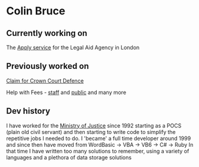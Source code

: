 # Colin Bruce

## Currently working on
The [Apply service](https://github.com/ministryofjustice/laa-apply-for-legal-aid) for the Legal Aid Agency in London

## Previously worked on
[Claim for Crown Court Defence](https://github.com/ministryofjustice/Claim-for-Crown-Court-Defence)

Help with Fees - [staff](https://github.com/ministryofjustice/fr-staffapp) and [public](https://github.com/ministryofjustice/hwf-publicapp)
and many more

## Dev history
I have worked for the [Ministry of Justice](https://github.com/ministryofjustice) since 1992 starting as a POCS (plain old civil servant) and then starting to write code to simplify the repetitive jobs I needed to do.
I 'became' a full time developer around 1999 and since then have moved from WordBasic -> VBA -> VB6 -> C# -> Ruby
In that time I have written too many solutions to remember, using a variety of languages and a plethora of data storage solutions
